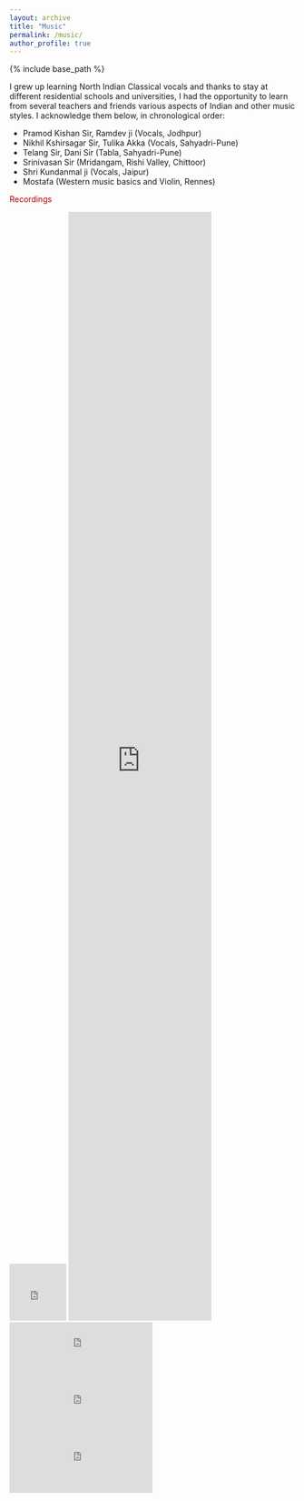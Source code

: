 ```yaml
---
layout: archive
title: "Music"
permalink: /music/
author_profile: true
---
```


{% include base_path %}

I grew up learning North Indian Classical vocals and thanks to stay at different residential schools and universities, I had the opportunity to learn from several teachers and friends various aspects of Indian and other music styles. I acknowledge them below, in chronological order:

- Pramod Kishan Sir, Ramdev ji (Vocals, Jodhpur)
- Nikhil Kshirsagar Sir, Tulika Akka (Vocals, Sahyadri-Pune)
- Telang Sir, Dani Sir (Tabla, Sahyadri-Pune)
- Srinivasan Sir (Mridangam, Rishi Valley, Chittoor)
- Shri Kundanmal ji (Vocals, Jaipur)
- Mostafa (Western music basics and Violin, Rennes)

<p style="color:#b30000;">Recordings</p>

<iframe width="100" height="100" src="https://www.youtube.com/embed/AbZJpdP0g9Y" frameborder="0"> </iframe>

<iframe width="50% !important" height="50% !important" src="https://www.youtube.com/embed/8_Cg6OV_jcA" frameborder="0" allow="accelerometer; autoplay; encrypted-media; gyroscope; picture-in-picture" allowfullscreen> </iframe>

<iframe width="50%" height="100" scrolling="no" frameborder="no" allow="autoplay" src="https://w.soundcloud.com/player/?url=https%3A//api.soundcloud.com/tracks/79222268&color=%23ff5500&auto_play=false&hide_related=false&show_comments=true&show_user=true&show_reposts=false&show_teaser=true&visual=true"></iframe>

<iframe width="50%" height="100" scrolling="no" frameborder="no" allow="autoplay" src="https://w.soundcloud.com/player/?url=https%3A//api.soundcloud.com/tracks/162845321&color=%23ff5500&auto_play=false&hide_related=false&show_comments=true&show_user=true&show_reposts=false&show_teaser=true&visual=true"></iframe>

<iframe width="50%" height="100" scrolling="no" frameborder="no" allow="autoplay" src="https://w.soundcloud.com/player/?url=https%3A//api.soundcloud.com/tracks/77792660&color=%23ff5500&auto_play=false&hide_related=false&show_comments=true&show_user=true&show_reposts=false&show_teaser=true&visual=true"></iframe>





